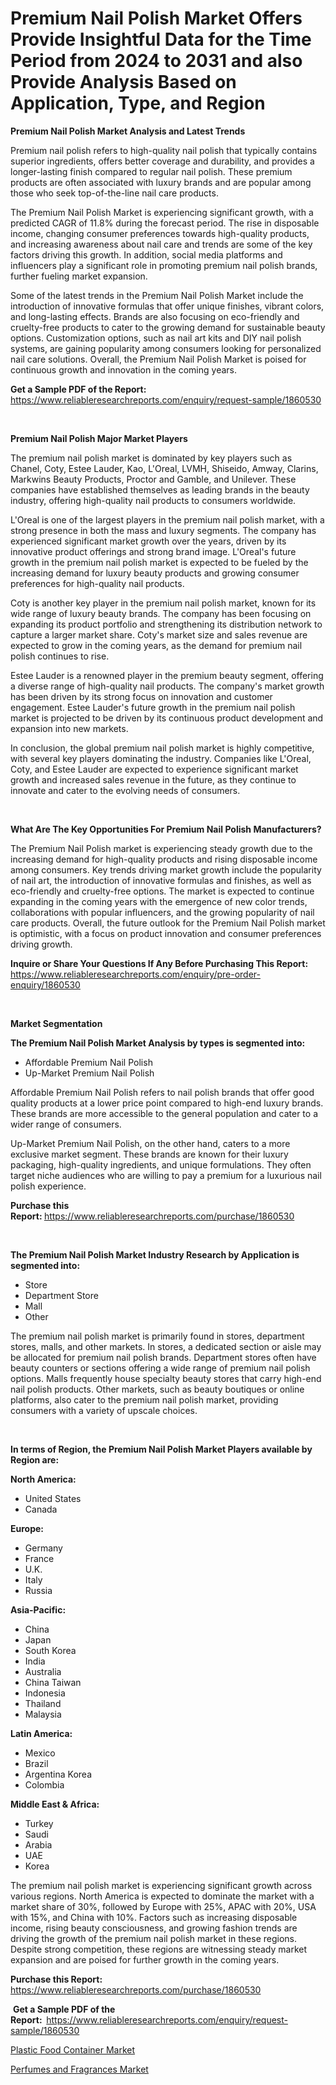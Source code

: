 <p><h1>Premium Nail Polish Market Offers Provide Insightful Data for the Time Period from 2024 to 2031 and also Provide Analysis Based on Application, Type, and Region</h1></p><p><strong>Premium Nail Polish Market Analysis and Latest Trends</strong></p>
<p><p>Premium nail polish refers to high-quality nail polish that typically contains superior ingredients, offers better coverage and durability, and provides a longer-lasting finish compared to regular nail polish. These premium products are often associated with luxury brands and are popular among those who seek top-of-the-line nail care products.</p><p>The Premium Nail Polish Market is experiencing significant growth, with a predicted CAGR of 11.8% during the forecast period. The rise in disposable income, changing consumer preferences towards high-quality products, and increasing awareness about nail care and trends are some of the key factors driving this growth. In addition, social media platforms and influencers play a significant role in promoting premium nail polish brands, further fueling market expansion.</p><p>Some of the latest trends in the Premium Nail Polish Market include the introduction of innovative formulas that offer unique finishes, vibrant colors, and long-lasting effects. Brands are also focusing on eco-friendly and cruelty-free products to cater to the growing demand for sustainable beauty options. Customization options, such as nail art kits and DIY nail polish systems, are gaining popularity among consumers looking for personalized nail care solutions. Overall, the Premium Nail Polish Market is poised for continuous growth and innovation in the coming years.</p></p>
<p><strong>Get a Sample PDF of the Report:&nbsp;</strong> <a href="https://www.reliableresearchreports.com/enquiry/request-sample/1860530">https://www.reliableresearchreports.com/enquiry/request-sample/1860530</a></p>
<p>&nbsp;</p>
<p><strong>Premium Nail Polish Major Market Players</strong></p>
<p><p>The premium nail polish market is dominated by key players such as Chanel, Coty, Estee Lauder, Kao, L'Oreal, LVMH, Shiseido, Amway, Clarins, Markwins Beauty Products, Proctor and Gamble, and Unilever. These companies have established themselves as leading brands in the beauty industry, offering high-quality nail products to consumers worldwide.</p><p>L'Oreal is one of the largest players in the premium nail polish market, with a strong presence in both the mass and luxury segments. The company has experienced significant market growth over the years, driven by its innovative product offerings and strong brand image. L'Oreal's future growth in the premium nail polish market is expected to be fueled by the increasing demand for luxury beauty products and growing consumer preferences for high-quality nail products.</p><p>Coty is another key player in the premium nail polish market, known for its wide range of luxury beauty brands. The company has been focusing on expanding its product portfolio and strengthening its distribution network to capture a larger market share. Coty's market size and sales revenue are expected to grow in the coming years, as the demand for premium nail polish continues to rise.</p><p>Estee Lauder is a renowned player in the premium beauty segment, offering a diverse range of high-quality nail products. The company's market growth has been driven by its strong focus on innovation and customer engagement. Estee Lauder's future growth in the premium nail polish market is projected to be driven by its continuous product development and expansion into new markets.</p><p>In conclusion, the global premium nail polish market is highly competitive, with several key players dominating the industry. Companies like L'Oreal, Coty, and Estee Lauder are expected to experience significant market growth and increased sales revenue in the future, as they continue to innovate and cater to the evolving needs of consumers.</p></p>
<p>&nbsp;</p>
<p><strong>What Are The Key Opportunities For Premium Nail Polish Manufacturers?</strong></p>
<p><p>The Premium Nail Polish market is experiencing steady growth due to the increasing demand for high-quality products and rising disposable income among consumers. Key trends driving market growth include the popularity of nail art, the introduction of innovative formulas and finishes, as well as eco-friendly and cruelty-free options. The market is expected to continue expanding in the coming years with the emergence of new color trends, collaborations with popular influencers, and the growing popularity of nail care products. Overall, the future outlook for the Premium Nail Polish market is optimistic, with a focus on product innovation and consumer preferences driving growth.</p></p>
<p><strong>Inquire or Share Your Questions If Any Before Purchasing This Report:</strong> <a href="https://www.reliableresearchreports.com/enquiry/pre-order-enquiry/1860530">https://www.reliableresearchreports.com/enquiry/pre-order-enquiry/1860530</a></p>
<p>&nbsp;</p>
<p><strong>Market Segmentation</strong></p>
<p><strong>The Premium Nail Polish Market Analysis by types is segmented into:</strong></p>
<p><ul><li>Affordable Premium Nail Polish</li><li>Up-Market Premium Nail Polish</li></ul></p>
<p><p>Affordable Premium Nail Polish refers to nail polish brands that offer good quality products at a lower price point compared to high-end luxury brands. These brands are more accessible to the general population and cater to a wider range of consumers. </p><p>Up-Market Premium Nail Polish, on the other hand, caters to a more exclusive market segment. These brands are known for their luxury packaging, high-quality ingredients, and unique formulations. They often target niche audiences who are willing to pay a premium for a luxurious nail polish experience.</p></p>
<p><strong>Purchase this Report:&nbsp;</strong><a href="https://www.reliableresearchreports.com/purchase/1860530">https://www.reliableresearchreports.com/purchase/1860530</a></p>
<p>&nbsp;</p>
<p><strong>The Premium Nail Polish Market Industry Research by Application is segmented into:</strong></p>
<p><ul><li>Store</li><li>Department Store</li><li>Mall</li><li>Other</li></ul></p>
<p><p>The premium nail polish market is primarily found in stores, department stores, malls, and other markets. In stores, a dedicated section or aisle may be allocated for premium nail polish brands. Department stores often have beauty counters or sections offering a wide range of premium nail polish options. Malls frequently house specialty beauty stores that carry high-end nail polish products. Other markets, such as beauty boutiques or online platforms, also cater to the premium nail polish market, providing consumers with a variety of upscale choices.</p></p>
<p>&nbsp;</p>
<p><strong>In terms of Region, the Premium Nail Polish Market Players available by Region are:</strong></p>
<p>
    <p> <strong> North America: </strong>
        <ul>
            <li>United States</li>
            <li>Canada</li>
        </ul>
        </p> 
    <p> <strong> Europe: </strong>
        <ul>
            <li>Germany</li>
            <li>France</li>
            <li>U.K.</li>
            <li>Italy</li>
            <li>Russia</li>
        </ul>
        </p> 
    <p> <strong> Asia-Pacific: </strong>
        <ul>
            <li>China</li>
            <li>Japan</li>
            <li>South Korea</li>
            <li>India</li>
            <li>Australia</li>
            <li>China Taiwan</li>
            <li>Indonesia</li>
            <li>Thailand</li>
            <li>Malaysia</li>
        </ul>
        </p> 
    <p> <strong> Latin America: </strong>
        <ul>
            <li>Mexico</li>
            <li>Brazil</li>
            <li>Argentina Korea</li>
            <li>Colombia</li>
        </ul>
        </p> 
    <p> <strong> Middle East & Africa: </strong>
        <ul>
            <li>Turkey</li>
            <li>Saudi</li>
            <li>Arabia</li>
            <li>UAE</li>
            <li>Korea</li>
        </ul>
    </p>
    </p>
<p><p>The premium nail polish market is experiencing significant growth across various regions. North America is expected to dominate the market with a market share of 30%, followed by Europe with 25%, APAC with 20%, USA with 15%, and China with 10%. Factors such as increasing disposable income, rising beauty consciousness, and growing fashion trends are driving the growth of the premium nail polish market in these regions. Despite strong competition, these regions are witnessing steady market expansion and are poised for further growth in the coming years.</p></p>
<p><strong>Purchase this Report: </strong><a href="https://www.reliableresearchreports.com/purchase/1860530">https://www.reliableresearchreports.com/purchase/1860530</a></p>
<p>&nbsp;<strong>Get a Sample PDF of the Report:&nbsp;&nbsp;</strong><a href="https://www.reliableresearchreports.com/enquiry/request-sample/1860530">https://www.reliableresearchreports.com/enquiry/request-sample/1860530</a></p>
<p><strong></strong></p>
<p><p><a href="https://github.com/ruddyyedelwadw/Market-Research-Report-List-1/blob/main/plastic-food-container-market.md">Plastic Food Container Market</a></p><p><a href="https://github.com/jaidynmorantestelletmjzya/Market-Research-Report-List-2/blob/main/perfumes-and-fragrances-market.md">Perfumes and Fragrances Market</a></p></p>